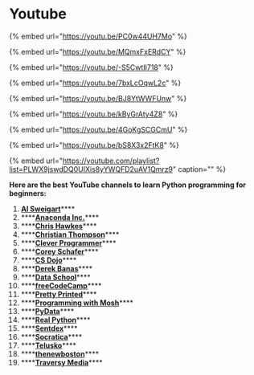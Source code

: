 # Youtube

{% embed url="https://youtu.be/PC0w44UH7Mo" %}

{% embed url="https://youtu.be/MQmxFxERdCY" %}



{% embed url="https://youtu.be/-S5CwtII718" %}

{% embed url="https://youtu.be/7bxLcOqwL2c" %}

{% embed url="https://youtu.be/BJ8YtWWFUnw" %}



{% embed url="https://youtu.be/kByGrAty4Z8" %}

{% embed url="https://youtu.be/4GoKgSCGCmU" %}

{% embed url="https://youtu.be/bS8X3x2FtK8" %}



{% embed url="https://youtube.com/playlist?list=PLWX9jswdDQ0UIXis8yYWQFD2uAV1Qmrz9" caption="" %}

**Here are the best YouTube channels to learn Python programming for beginners:**

1. [**Al Sweigart**](https://mikkegoes.com/youtube-channels-learn-python/#al-sweigart)\*\*\*\*
2. \*\*\*\*[**Anaconda Inc.**](https://mikkegoes.com/youtube-channels-learn-python/#anaconda)\*\*\*\*
3. \*\*\*\*[**Chris Hawkes**](https://mikkegoes.com/youtube-channels-learn-python/#chris-hawkes)\*\*\*\*
4. \*\*\*\*[**Christian Thompson**](https://mikkegoes.com/youtube-channels-learn-python/#christian-thompson)\*\*\*\*
5. \*\*\*\*[**Clever Programmer**](https://mikkegoes.com/youtube-channels-learn-python/#clever-programmer)\*\*\*\*
6. \*\*\*\*[**Corey Schafer**](https://mikkegoes.com/youtube-channels-learn-python/#corey-schafer)\*\*\*\*
7. \*\*\*\*[**CS Dojo**](https://mikkegoes.com/youtube-channels-learn-python/#cs-dojo)\*\*\*\*
8. \*\*\*\*[**Derek Banas**](https://mikkegoes.com/youtube-channels-learn-python/#derek-banas)\*\*\*\*
9. \*\*\*\*[**Data School**](https://mikkegoes.com/youtube-channels-learn-python/#data-school)\*\*\*\*
10. \*\*\*\*[**freeCodeCamp**](https://mikkegoes.com/youtube-channels-learn-python/#freecodecamp)\*\*\*\*
11. \*\*\*\*[**Pretty Printed**](https://mikkegoes.com/youtube-channels-learn-python/#pretty-printed)\*\*\*\*
12. \*\*\*\*[**Programming with Mosh**](https://mikkegoes.com/youtube-channels-learn-python/#programming-with-mosh)\*\*\*\*
13. \*\*\*\*[**PyData**](https://mikkegoes.com/youtube-channels-learn-python/#pydata)\*\*\*\*
14. \*\*\*\*[**Real Python**](https://mikkegoes.com/youtube-channels-learn-python/#real-python)\*\*\*\*
15. \*\*\*\*[**Sentdex**](https://mikkegoes.com/youtube-channels-learn-python/#sentdex)\*\*\*\*
16. \*\*\*\*[**Socratica**](https://mikkegoes.com/youtube-channels-learn-python/#socratica)\*\*\*\*
17. \*\*\*\*[**Telusko**](https://mikkegoes.com/youtube-channels-learn-python/#telusko)\*\*\*\*
18. \*\*\*\*[**thenewboston**](https://mikkegoes.com/youtube-channels-learn-python/#thenewboston)\*\*\*\*
19. \*\*\*\*[**Traversy Media**](https://mikkegoes.com/youtube-channels-learn-python/#traversy-media)\*\*\*\*

